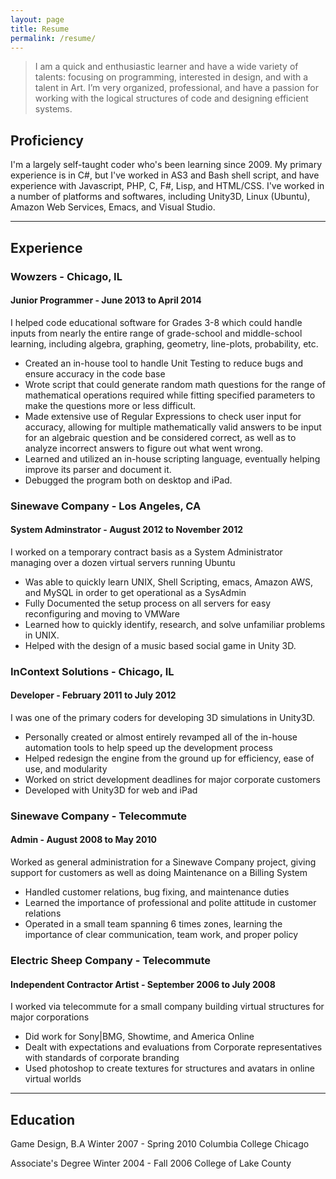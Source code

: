 ```yaml
---
layout: page
title: Resume
permalink: /resume/
---
```



> I am a quick and enthusiastic learner and have a wide variety of talents: focusing on programming, interested in design, and with a talent in Art. I’m very organized, professional, and have a passion for working with the logical structures of code and designing efficient systems.

## Proficiency

I'm a largely self-taught coder who's been learning since 2009.  My primary experience is in C#, but I've worked in AS3 and Bash shell script, and have experience with Javascript, PHP, C, F#, Lisp, and HTML/CSS.  I've worked in a number of platforms and softwares, including Unity3D, Linux (Ubuntu), Amazon Web Services, Emacs, and Visual Studio.

___



## Experience

### Wowzers - Chicago, IL

#### Junior Programmer - June 2013 to April 2014

I helped code educational software for Grades 3-8 which could handle inputs from nearly the entire range of grade-school and middle-school learning, including algebra, graphing, geometry, line-plots, probability, etc.

 * Created an in-house tool to handle Unit Testing to reduce bugs and ensure accuracy in the code base
 * Wrote script that could generate random math questions for the range of mathematical operations required while fitting specified parameters to make the questions more or less difficult.
 * Made extensive use of Regular Expressions to check user input for accuracy, allowing for multiple mathematically valid answers to be input for an algebraic question and be considered correct, as well as to analyze incorrect answers to figure out what went wrong.
 * Learned and utilized an in-house scripting language, eventually helping improve its parser and document it.
 * Debugged the program both on desktop and iPad.

### Sinewave Company - Los Angeles, CA

#### System Adminstrator - August 2012 to November 2012

I worked on a temporary contract basis as a System Administrator managing over a dozen virtual servers running Ubuntu

* Was able to quickly learn UNIX, Shell Scripting, emacs, Amazon AWS, and MySQL in order to get operational as a SysAdmin
* Fully Documented the setup process on all servers for easy reconfiguring and moving to VMWare
* Learned how to quickly identify, research, and solve unfamiliar problems in UNIX.
* Helped with the design of a music based social game in Unity 3D.

### InContext Solutions - Chicago, IL

#### Developer - February 2011 to July 2012

I was one of the primary coders for developing 3D simulations in Unity3D.

* Personally created or almost entirely revamped all of the in-house automation tools to help speed up the development process
* Helped redesign the engine from the ground up for efficiency, ease of use, and modularity
* Worked on strict development deadlines for major corporate customers
* Developed with Unity3D for web and iPad

### Sinewave Company - Telecommute

#### Admin - August 2008 to May 2010

Worked as general administration for a Sinewave Company project, giving support for customers as well as doing Maintenance on a Billing System

* Handled customer relations, bug fixing, and maintenance duties
* Learned the importance of professional and polite attitude in customer relations
* Operated in a small team spanning 6 times zones, learning the importance of clear communication, team work, and proper policy

### Electric Sheep Company - Telecommute

#### Independent Contractor Artist - September 2006 to July 2008

I worked via telecommute for a small company building virtual structures for major corporations

* Did work for Sony|BMG, Showtime, and America Online
* Dealt with expectations and evaluations from Corporate representatives with standards of corporate branding
* Used photoshop to create textures for structures and avatars in online virtual worlds

___



## Education

Game Design, B.A 
Winter 2007 - Spring 2010 
Columbia College Chicago

Associate's Degree
Winter 2004 - Fall 2006
College of Lake County